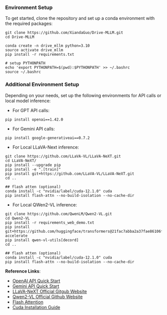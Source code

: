 ### Environment Setup
To get started, clone the repository and set up a conda environment with the required packages:

```shell
git clone https://github.com/XiandaGuo/Drive-MLLM.git
cd Drive-MLLM

conda create -n drive_mllm python=3.10
source activate drive_mllm
pip install -r requirements.txt

# setup PYTHONPATH
echo 'export PYTHONPATH=$(pwd):$PYTHONPATH' >> ~/.bashrc
source ~/.bashrc
```

### Additional Environment Setup
Depending on your needs, set up the following environments for API calls or local model inference:
- For GPT API calls:

```shell
pip install openai==1.42.0
```

- For Gemini API calls:
```shell
pip install google-generativeai==0.7.2
```

- For Local LLaVA-Next inference:

```shell
git clone https://github.com/LLaVA-VL/LLaVA-NeXT.git
cd LLaVA-NeXT/
pip install --upgrade pip  
pip install -e ".[train]" 
pip install git+https://github.com/LLaVA-VL/LLaVA-NeXT.git 
cd ..

## flash atten (optional)
conda install -c "nvidia/label/cuda-12.1.0" cuda
pip install flash-attn --no-build-isolation --no-cache-dir
```

- For Local QWen2-VL inference:

```shell
git clone https://github.com/QwenLM/Qwen2-VL.git
cd Qwen2-VL
pip install -r requirements_web_demo.txt
pip install git+https://github.com/huggingface/transformers@21fac7abba2a37fae86106f87fcf9974fd1e3830 accelerate
pip install qwen-vl-utils[decord]
cd ..

## flash atten (optional)
conda install -c "nvidia/label/cuda-12.1.0" cuda
pip install flash-attn --no-build-isolation --no-cache-dir
```


**Reference Links**:

- [OpenAI API Quick Start](https://platform.openai.com/docs/quickstart?language-preference=python)
- [Gemini API Quick Start](https://ai.google.dev/gemini-api/docs/quickstart?lang=python)
- [LLaVA-NeXT Official Gitgub Website](https://github.com/LLaVA-VL/LLaVA-NeXT)
- [Qwen2-VL Official Github Website](https://github.com/QwenLM/Qwen2-VL)
- [Flash Attention](https://github.com/Dao-AILab/flash-attention)
- [Cuda Installation Guide](https://docs.nvidia.com/cuda/cuda-installation-guide-linux/index.html#installing-previous-cuda-releases)
